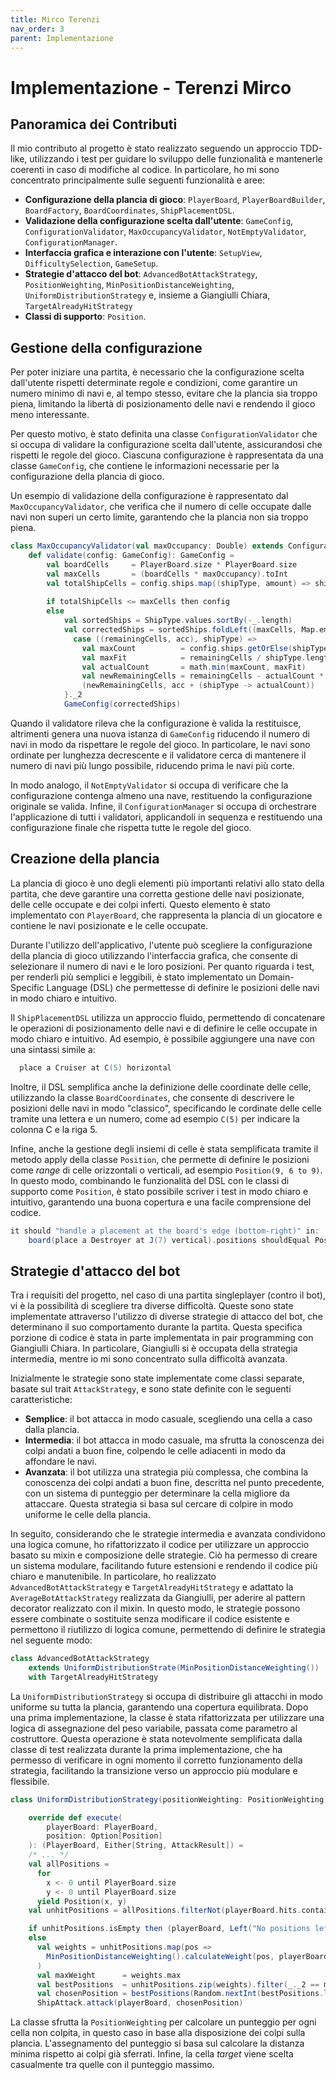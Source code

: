 ```yaml
---
title: Mirco Terenzi
nav_order: 3
parent: Implementazione
---
```


# Implementazione - Terenzi Mirco

## Panoramica dei Contributi
Il mio contributo al progetto è stato realizzato seguendo un approccio TDD-like, utilizzando i test per guidare lo 
sviluppo delle funzionalità e mantenerle coerenti in caso di modifiche al codice. In particolare, ho mi sono concentrato 
principalmente sulle seguenti funzionalità e aree:

* **Configurazione della plancia di gioco**: `PlayerBoard`, `PlayerBoardBuilder`, `BoardFactory`, `BoardCoordinates`, 
`ShipPlacementDSL`.
* **Validazione della configurazione scelta dall'utente**: `GameConfig`, `ConfigurationValidator`, 
`MaxOccupancyValidator`, `NotEmptyValidator`, `ConfigurationManager`.
* **Interfaccia grafica e interazione con l'utente**: `SetupView`, `DifficultySelection`, `GameSetup`.
* **Strategie d'attacco del bot**: `AdvancedBotAttackStrategy`, `PositionWeighting`, `MinPositionDistanceWeighting`,
  `UniformDistributionStrategy` e, insieme a Giangiulli Chiara, `TargetAlreadyHitStrategy`
* **Classi di supporto**: `Position`.

## Gestione della configurazione
Per poter iniziare una partita, è necessario che la configurazione scelta dall'utente rispetti determinate regole e
condizioni, come garantire un numero minimo di navi e, al tempo stesso, evitare che la plancia sia troppo piena,
limitando la libertà di posizionamento delle navi e rendendo il gioco meno interessante.

Per questo motivo, è stato definita una classe `ConfigurationValidator` che si occupa di validare la configurazione
scelta dall'utente, assicurandosi che rispetti le regole del gioco. Ciascuna configurazione è rappresentata da una
classe `GameConfig`, che contiene le informazioni necessarie per la configurazione della plancia di gioco.

Un esempio di validazione della configurazione è rappresentato dal `MaxOccupancyValidator`, che verifica che il numero 
di celle occupate dalle navi non superi un certo limite, garantendo che la plancia non sia troppo piena.
```scala
class MaxOccupancyValidator(val maxOccupancy: Double) extends ConfigurationValidator:
    def validate(config: GameConfig): GameConfig =
        val boardCells     = PlayerBoard.size * PlayerBoard.size
        val maxCells       = (boardCells * maxOccupancy).toInt
        val totalShipCells = config.ships.map((shipType, amount) => shipType.length * amount).sum
        
        if totalShipCells <= maxCells then config
        else
            val sortedShips = ShipType.values.sortBy(-_.length)
            val correctedShips = sortedShips.foldLeft((maxCells, Map.empty[ShipType, Int])) {
              case ((remainingCells, acc), shipType) =>
                val maxCount          = config.ships.getOrElse(shipType, 0)
                val maxFit            = remainingCells / shipType.length
                val actualCount       = math.min(maxCount, maxFit)
                val newRemainingCells = remainingCells - actualCount * shipType.length
                (newRemainingCells, acc + (shipType -> actualCount))
            }._2
            GameConfig(correctedShips)
```
Quando il validatore rileva che la configurazione è valida la restituisce, altrimenti genera una nuova istanza di
`GameConfig` riducendo il numero di navi in modo da rispettare le regole del gioco. In particolare, le navi sono ordinate
per lunghezza decrescente e il validatore cerca di mantenere il numero di navi più lungo possibile, riducendo
prima le navi più corte.

In modo analogo, il `NotEmptyValidator` si occupa di verificare che la configurazione contenga almeno una nave,
restituendo la configurazione originale se valida. Infine, il `ConfigurationManager` si occupa di orchestrare
l'applicazione di tutti i validatori, applicandoli in sequenza e restituendo una configurazione finale che rispetta
tutte le regole del gioco.

## Creazione della plancia
La plancia di gioco è uno degli elementi più importanti relativi allo stato della partita, che deve garantire una
corretta gestione delle navi posizionate, delle celle occupate e dei colpi inferti. Questo elemento è stato implementato 
con `PlayerBoard`, che rappresenta la plancia di un giocatore e contiene le navi posizionate e le celle occupate.

Durante l'utilizzo dell'applicativo, l'utente può scegliere la configurazione della plancia di gioco utilizzando
l'interfaccia grafica, che consente di selezionare il numero di navi e le loro posizioni. Per quanto riguarda i test,
per renderli più semplici e leggibili, è stato implementato un Domain-Specific Language (DSL) che permettesse di
definire le posizioni delle navi in modo chiaro e intuitivo.

Il `ShipPlacementDSL` utilizza un approccio fluido, permettendo di concatenare le operazioni di posizionamento delle
navi e di definire le celle occupate in modo chiaro e intuitivo. Ad esempio, è possibile aggiungere una nave con una
sintassi simile a:
```scala
  place a Cruiser at C(5) horizontal
```
Inoltre, il DSL semplifica anche la definizione delle coordinate delle celle, utilizzando la classe `BoardCoordinates`,
che consente di descrivere le posizioni delle navi in modo "classico", specificando le cordinate delle celle tramite
una lettera e un numero, come ad esempio `C(5)` per indicare la colonna C e la riga 5.

Infine, anche la gestione degli insiemi di celle è stata semplificata tramite il metodo apply della classe `Position`, 
che permette di definire le posizioni come _range_ di celle orizzontali o verticali, ad esempio `Position(9, 6 to 9)`.
In questo modo, combinando le funzionalità del DSL con le classi di supporto come `Position`, è stato possibile scriver
i test in modo chiaro e intuitivo, garantendo una buona copertura e una facile comprensione del codice.
```scala
it should "handle a placement at the board's edge (bottom-right)" in:
    board(place a Destroyer at J(7) vertical).positions shouldEqual Position(9, 6 to 9)
```

## Strategie d'attacco del bot
Tra i requisiti del progetto, nel caso di una partita singleplayer (contro il bot), vi è la possibilità di scegliere
tra diverse difficoltà. Queste sono state implementate attraverso l'utilizzo di diverse strategie di attacco del bot,
che determinano il suo comportamento durante la partita. Questa specifica porzione di codice è stata in parte implementata
in pair programming con Giangiulli Chiara. In particolare, Giangiulli si è occupata della strategia intermedia, mentre 
io mi sono concentrato sulla difficoltà avanzata.

Inizialmente le strategie sono state implementate come classi separate, basate sul trait `AttackStrategy`, e sono state
definite con le seguenti caratteristiche:
* **Semplice**: il bot attacca in modo casuale, scegliendo una cella a caso dalla plancia.
* **Intermedia**: il bot attacca in modo casuale, ma sfrutta la conoscenza dei colpi andati a buon fine, colpendo le celle 
  adiacenti in modo da affondare le navi.
* **Avanzata**: il bot utilizza una strategia più complessa, che combina la conoscenza dei colpi andati a buon fine,
  descritta nel punto precedente, con un sistema di punteggio per determinare la cella migliore da attaccare. Questa
  strategia si basa sul cercare di colpire in modo uniforme le celle della plancia.

In seguito, considerando che le strategie intermedia e avanzata condividono una logica comune, ho rifattorizzato il 
codice per utilizzare un approccio basato su mixin e composizione delle strategie. Ciò ha permesso di creare un sistema 
modulare, facilitando future estensioni e rendendo il codice più chiaro e manutenibile. In particolare, ho realizzato
`AdvancedBotAttackStrategy` e `TargetAlreadyHitStrategy` e adattato la `AverageBotAttackStrategy` realizzata da 
Giangiulli, per aderire al pattern decorator realizzato con il mixin. In questo modo, le strategie possono essere 
combinate o sostituite senza modificare il codice esistente e permettono il riutilizzo di logica comune, permettendo di 
definire le strategia nel seguente modo:
```scala
class AdvancedBotAttackStrategy
    extends UniformDistributionStrate(MinPositionDistanceWeighting())
    with TargetAlreadyHitStrategy
```

La `UniformDistributionStrategy` si occupa di distribuire gli attacchi in modo uniforme su tutta la plancia,
garantendo una copertura equilibrata. Dopo una prima implementazione, la classe è stata rifattorizzata per utilizzare
una logica di assegnazione del peso variabile, passata come parametro al costruttore. Questa operazione è stata
notevolmente semplificata dalla classe di test realizzata durante la prima implementazione, che ha permesso di
verificare in ogni momento il corretto funzionamento della strategia, facilitando la transizione verso un approccio
più modulare e flessibile.
```scala
class UniformDistributionStrategy(positionWeighting: PositionWeighting) extends AttackStrategy:

    override def execute(
        playerBoard: PlayerBoard,
        position: Option[Position]
    ): (PlayerBoard, Either[String, AttackResult]) =
    /* ... */
    val allPositions =
      for
        x <- 0 until PlayerBoard.size
        y <- 0 until PlayerBoard.size
      yield Position(x, y)
    val unhitPositions = allPositions.filterNot(playerBoard.hits.contains)

    if unhitPositions.isEmpty then (playerBoard, Left("No positions left to attack"))
    else
      val weights = unhitPositions.map(pos =>
        MinPositionDistanceWeighting().calculateWeight(pos, playerBoard.hits, PlayerBoard.size)
      )
      val maxWeight      = weights.max
      val bestPositions  = unhitPositions.zip(weights).filter(_._2 == maxWeight).map(_._1)
      val chosenPosition = bestPositions(Random.nextInt(bestPositions.length))
      ShipAttack.attack(playerBoard, chosenPosition)
```
La classe sfrutta la `PositionWeighting` per calcolare un punteggio per ogni cella non colpita, in questo caso in base
alla disposizione dei colpi sulla plancia. L'assegnamento del punteggio si basa sul calcolare la distanza minima 
rispetto ai colpi già sferrati. Infine, la cella _target_ viene scelta casualmente tra quelle con il punteggio massimo.
